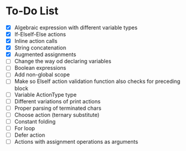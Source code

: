 # To-Do List

- [X] Algebraic expression with different variable types
- [X] If-ElseIf-Else actions
- [X] Inline action calls
- [X] String concatenation
- [X] Augmented assignments
- [ ] Change the way od declaring variables
- [ ] Boolean expressions
- [ ] Add non-global scope
- [ ] Make so ElseIf action validation function also checks for preceding block
- [ ] Variable ActionType type
- [ ] Different variations of print actions
- [ ] Proper parsing of terminated chars
- [ ] Choose action (ternary substitute)
- [ ] Constant folding
- [ ] For loop
- [ ] Defer action
- [ ] Actions with assignment operations as arguments
